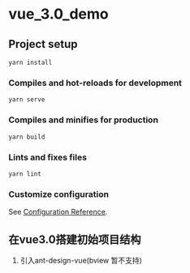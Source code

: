 # vue_3.0_demo

## Project setup
```
yarn install
```

### Compiles and hot-reloads for development
```
yarn serve
```

### Compiles and minifies for production
```
yarn build
```

### Lints and fixes files
```
yarn lint
```

### Customize configuration
See [Configuration Reference](https://cli.vuejs.org/config/).

## 在vue3.0搭建初始项目结构
1. 引入ant-design-vue(bview 暂不支持)